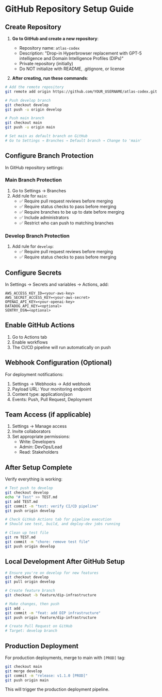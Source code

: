 # GitHub Repository Setup Guide

## Create Repository

1. **Go to GitHub and create a new repository**:
   - Repository name: `atlas-codex`
   - Description: "Drop-in Hyperbrowser replacement with GPT-5 intelligence and Domain Intelligence Profiles (DIPs)"
   - Private repository (initially)
   - Do NOT initialize with README, .gitignore, or license

2. **After creating, run these commands**:

```bash
# Add the remote repository
git remote add origin https://github.com/YOUR_USERNAME/atlas-codex.git

# Push develop branch
git checkout develop
git push -u origin develop

# Push main branch  
git checkout main
git push -u origin main

# Set main as default branch on GitHub
# Go to Settings → Branches → Default branch → Change to 'main'
```

## Configure Branch Protection

In GitHub repository settings:

### Main Branch Protection
1. Go to Settings → Branches
2. Add rule for `main`:
   - ✅ Require pull request reviews before merging
   - ✅ Require status checks to pass before merging
   - ✅ Require branches to be up to date before merging
   - ✅ Include administrators
   - ✅ Restrict who can push to matching branches

### Develop Branch Protection
1. Add rule for `develop`:
   - ✅ Require pull request reviews before merging
   - ✅ Require status checks to pass before merging

## Configure Secrets

In Settings → Secrets and variables → Actions, add:

```
AWS_ACCESS_KEY_ID=<your-aws-key>
AWS_SECRET_ACCESS_KEY=<your-aws-secret>
OPENAI_API_KEY=<your-openai-key>
DATADOG_API_KEY=<optional>
SENTRY_DSN=<optional>
```

## Enable GitHub Actions

1. Go to Actions tab
2. Enable workflows
3. The CI/CD pipeline will run automatically on push

## Webhook Configuration (Optional)

For deployment notifications:

1. Settings → Webhooks → Add webhook
2. Payload URL: Your monitoring endpoint
3. Content type: application/json
4. Events: Push, Pull Request, Deployment

## Team Access (if applicable)

1. Settings → Manage access
2. Invite collaborators
3. Set appropriate permissions:
   - Write: Developers
   - Admin: DevOps/Lead
   - Read: Stakeholders

## After Setup Complete

Verify everything is working:

```bash
# Test push to develop
git checkout develop
echo "# Test" >> TEST.md
git add TEST.md
git commit -m "test: verify CI/CD pipeline"
git push origin develop

# Check GitHub Actions tab for pipeline execution
# Should see test, build, and deploy-dev jobs running

# Clean up test file
git rm TEST.md
git commit -m "chore: remove test file"
git push origin develop
```

## Local Development After GitHub Setup

```bash
# Ensure you're on develop for new features
git checkout develop
git pull origin develop

# Create feature branch
git checkout -b feature/dip-infrastructure

# Make changes, then push
git add .
git commit -m "feat: add DIP infrastructure"
git push origin feature/dip-infrastructure

# Create Pull Request on GitHub
# Target: develop branch
```

## Production Deployment

For production deployments, merge to main with `[PROD]` tag:

```bash
git checkout main
git merge develop
git commit -m "release: v1.1.0 [PROD]"
git push origin main
```

This will trigger the production deployment pipeline.